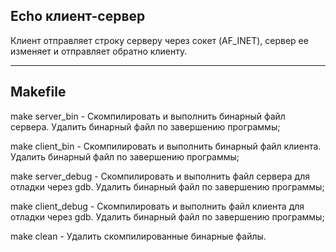 ## Echo клиент-сервер

Клиент отправляет строку серверу через сокет (AF_INET), сервер ее изменяет и отправляет обратно клиенту.

---

## Makefile

make server_bin - Скомпилировать и выполнить бинарный файл сервера. Удалить бинарный файл по завершению программы;

make client_bin - Скомпилировать и выполнить бинарный файл клиента. Удалить бинарный файл по завершению программы;

make server_debug - Скомпилировать и выполнить файл сервера для отладки через gdb. Удалить бинарный файл по завершению программы;

make client_debug - Скомпилировать и выполнить файл клиента для отладки через gdb. Удалить бинарный файл по завершению программы;

make clean - Удалить скомпилированные бинарные файлы.
